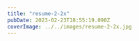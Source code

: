 ```yaml
---
title: "resume-2-2x"
pubDate: 2023-02-23T18:55:19.090Z
coverImage: ../../images/resume-2-2x.jpg
---
```

